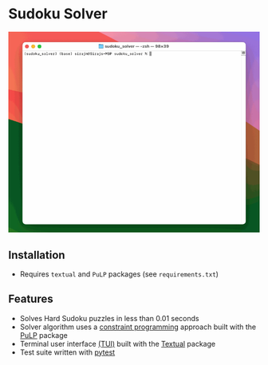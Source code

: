 # Sudoku Solver #

![sudoku.gif](sudoku.gif)

## Installation ##

- Requires `textual` and `PuLP` packages (see `requirements.txt`)

## Features ##

- Solves Hard Sudoku puzzles in less than 0.01 seconds
- Solver algorithm uses a [constraint programming](https://en.wikipedia.org/wiki/Constraint_programming) approach built with the [PuLP](https://github.com/coin-or/pulp) package
- Terminal user interface [(TUI)](https://en.wikipedia.org/wiki/Text-based_user_interface) built with the [Textual](https://github.com/Textualize/textual) package
- Test suite written with [pytest](https://github.com/pytest-dev/pytest)